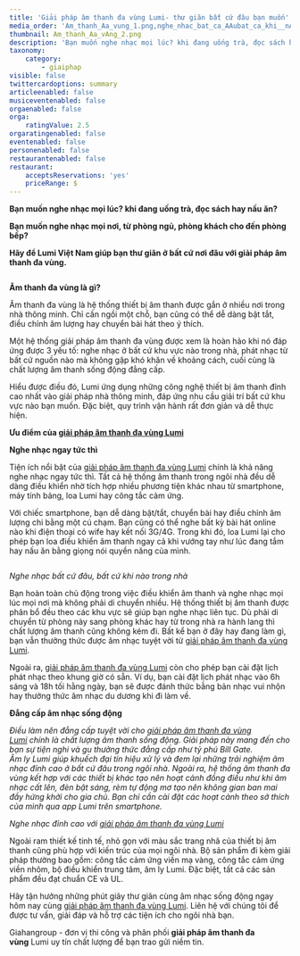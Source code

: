 ```yaml
---
title: 'Giải pháp âm thanh đa vùng Lumi- thư giãn bất cứ đâu bạn muốn'
media_order: 'Am_thanh_Aa_vung_1.png,nghe_nhac_bat_ca_AAubat_ca_khi__nAo_trong_nhA_2.png,Am_thanh_Aa_vAng_2.png'
thumbnail: Am_thanh_Aa_vAng_2.png
description: 'Bạn muốn nghe nhạc mọi lúc? khi đang uống trà, đọc sách hay nấu ăn? Bạn muốn nghe nhạc mọi nơi, từ phòng ngủ, phòng khách cho đến phòng bếp? Hãy để Lumi Việt Nam giúp bạn thư giãn ở bất cứ nơi đâu với giải pháp âm thanh đa vùng ...'
taxonomy:
    category:
        - giaiphap
visible: false
twittercardoptions: summary
articleenabled: false
musiceventenabled: false
orgaenabled: false
orga:
    ratingValue: 2.5
orgaratingenabled: false
eventenabled: false
personenabled: false
restaurantenabled: false
restaurant:
    acceptsReservations: 'yes'
    priceRange: $
---
```


<p><strong>Bạn muốn nghe nhạc mọi l&uacute;c? khi đang uống tr&agrave;, đọc s&aacute;ch hay nấu ăn?</strong></p>
<p><strong>Bạn muốn nghe nhạc mọi nơi, từ ph&ograve;ng ngủ, ph&ograve;ng kh&aacute;ch cho đến ph&ograve;ng bếp?</strong></p>
<p><strong>H&atilde;y để Lumi Việt Nam gi&uacute;p bạn thư gi&atilde;n ở bất cứ nơi đ&acirc;u với giải ph&aacute;p &acirc;m thanh đa v&ugrave;ng.</strong></p>
<p><strong><img src="/newv1/tu-van-giai-phap/giai-phap-am-thanh-da-vung-lumi-thu-gian-bat-cu-dau-ban-muon/Am_thanh_Aa_vAng_2.png" alt="" /></strong></p>
<p><strong>&Acirc;m thanh đa v&ugrave;ng l&agrave; g&igrave;?</strong></p>
<p>&Acirc;m thanh đa v&ugrave;ng l&agrave; hệ thống thiết bị &acirc;m thanh được gắn ở nhiều nơi trong nh&agrave; th&ocirc;ng minh. Chỉ cần ngồi một chỗ, bạn cũng c&oacute; thể dễ d&agrave;ng bật tắt, điều chỉnh &acirc;m lượng hay chuyển b&agrave;i h&aacute;t theo &yacute; th&iacute;ch.</p>
<p>Một hệ thống giải ph&aacute;p &acirc;m thanh đa v&ugrave;ng được xem l&agrave; ho&agrave;n hảo khi n&oacute; đ&aacute;p ứng được 3 yếu tố: nghe nhạc ở bất cứ khu vực n&agrave;o trong nh&agrave;, ph&aacute;t nhạc từ bất cứ nguồn n&agrave;o m&agrave; kh&ocirc;ng gặp kh&oacute; khăn về khoảng c&aacute;ch, cuối c&ugrave;ng l&agrave; chất lượng &acirc;m thanh sống động đẳng cấp.</p>
<p>Hiểu được điều đ&oacute;, Lumi ứng dụng những c&ocirc;ng nghệ thiết bị &acirc;m thanh đỉnh cao nhất v&agrave;o giải ph&aacute;p nh&agrave; th&ocirc;ng minh, đ&aacute;p ứng nhu cầu giải tr&iacute; bất cứ khu vực n&agrave;o bạn muốn. Đặc biệt, quy tr&igrave;nh vận h&agrave;nh rất đơn giản v&agrave; dễ thực hiện.</p>
<p><strong>Ưu điểm của&nbsp;<a href="https://giahangroup.vn/#">giải ph&aacute;p &acirc;m thanh đa v&ugrave;ng Lumi</a></strong></p>
<p><strong>Nghe nhạc ngay tức th&igrave;</strong></p>
<p>Tiện &iacute;ch nổi bật của&nbsp;<a href="https://giahangroup.vn/#">giải ph&aacute;p &acirc;m thanh đa v&ugrave;ng Lumi</a>&nbsp;ch&iacute;nh l&agrave; khả năng nghe nhạc ngay tức th&igrave;. Tất cả hệ thống &acirc;m thanh trong ng&ocirc;i nh&agrave; đều dễ d&agrave;ng điều khiển nhờ t&iacute;ch hợp nhiều phương tiện kh&aacute;c nhau từ smartphone, m&aacute;y t&iacute;nh bảng, loa Lumi hay c&ocirc;ng tắc cảm ứng.</p>
<p>Với chiếc smartphone, bạn dễ d&agrave;ng bật/tắt, chuyển b&agrave;i hay điều chỉnh &acirc;m lượng chi bằng một c&uacute; chạm. Bạn cũng c&oacute; thể nghe bất kỳ b&agrave;i h&aacute;t online n&agrave;o khi điện thoại c&oacute; wife hay kết nối 3G/4G. Trong khi đ&oacute;, loa Lumi lại cho ph&eacute;p bạn loa điều khiển &acirc;m thanh ngay cả khi vướng tay như l&uacute;c đang tắm hay nấu ăn bằng giọng n&oacute;i quyền năng của m&igrave;nh.</p>
<p><img src="/newv1/tu-van-giai-phap/giai-phap-am-thanh-da-vung-lumi-thu-gian-bat-cu-dau-ban-muon/nghe_nhac_bat_ca_AAubat_ca_khi__nAo_trong_nhA_2.png" alt="" /></p>
<p><em>Nghe nhạc bất cứ đ&acirc;u, bất cứ khi n&agrave;o trong nh&agrave;</em></p>
<p>Bạn ho&agrave;n to&agrave;n chủ động trong việc điều khiển &acirc;m thanh v&agrave; nghe nhạc mọi l&uacute;c mọi nơi m&agrave; kh&ocirc;ng phải di chuyển nhiều. Hệ thống thiết bị &acirc;m thanh được ph&acirc;n bổ đều theo c&aacute;c khu vực sẽ gi&uacute;p bạn nghe nhạc li&ecirc;n tục. D&ugrave; phải di chuyển từ ph&ograve;ng n&agrave;y sang ph&ograve;ng kh&aacute;c hay từ trong nh&agrave; ra h&agrave;nh lang th&igrave; chất lượng &acirc;m thanh cũng kh&ocirc;ng k&eacute;m đi. Bất kể bạn ở đ&acirc;y hay đang l&agrave;m g&igrave;, bạn vẫn thưởng thức được &acirc;m nhạc tuyệt vời từ&nbsp;<a href="https://giahangroup.vn/#">giải ph&aacute;p &acirc;m thanh đa v&ugrave;ng Lumi</a>.</p>
<p>Ngo&agrave;i ra,&nbsp;<a href="https://giahangroup.vn/#">giải ph&aacute;p &acirc;m thanh đa v&ugrave;ng Lumi</a>&nbsp;c&ograve;n cho ph&eacute;p bạn c&agrave;i đặt lịch ph&aacute;t nhạc theo khung giờ c&oacute; sẵn. V&iacute; dụ, bạn c&agrave;i đặt lịch ph&aacute;t nhạc v&agrave;o 6h s&aacute;ng v&agrave; 18h tối hằng ng&agrave;y, bạn sẽ được đ&aacute;nh thức bằng bản nhạc vui nhộn hay thưởng thức &acirc;m nhạc du dương khi đi l&agrave;m về.</p>
<p><strong>Đẳng cấp &acirc;m nhạc sống động</strong></p>
<p><em>Điều l&agrave;m n&ecirc;n đẳng cấp tuyệt vời cho&nbsp;<a href="https://giahangroup.vn/#">giải ph&aacute;p &acirc;m thanh đa v&ugrave;ng Lumi</a>&nbsp;ch&iacute;nh l&agrave; chất lượng &acirc;m thanh sống động. Giải ph&aacute;p n&agrave;y mang đến cho bạn sự tiện nghi v&agrave; gu thưởng thức đẳng cấp như tỷ ph&uacute; Bill Gate.<br />&Acirc;m ly Lumi gi&uacute;p khuếch đại t&iacute;n hiệu xử l&yacute; v&agrave; đem lại những trải nghiệm &acirc;m nhạc đỉnh cao ở bất cứ đ&acirc;u trong ng&ocirc;i nh&agrave;. Ngo&agrave;i ra, hệ thống &acirc;m thanh đa v&ugrave;ng kết hợp với c&aacute;c thiết bị kh&aacute;c tạo n&ecirc;n hoạt cảnh đồng điều như khi &acirc;m nhạc cất l&ecirc;n, đ&egrave;n bật s&aacute;ng, r&egrave;m tự động mơ tạo n&ecirc;n kh&ocirc;ng gian ban mai đầy hứng khởi cho gia chủ. Bạn chỉ cần c&agrave;i đặt c&aacute;c hoạt cảnh theo sở th&iacute;ch của m&igrave;nh qua app Lumi tr&ecirc;n smartphone.</em><img src="/newv1/tu-van-giai-phap/giai-phap-am-thanh-da-vung-lumi-thu-gian-bat-cu-dau-ban-muon/Am_thanh_Aa_vung_1.png" alt="" /></p>
<p><em>Nghe nhạc đỉnh cao với&nbsp;<a href="https://giahangroup.vn/#">giải ph&aacute;p &acirc;m thanh đa v&ugrave;ng Lumi</a></em></p>
<p>Ngo&agrave;i ram thiết kế tinh tế, nhỏ gọn với m&agrave;u sắc trang nh&atilde; của thiết bị &acirc;m thanh cũng ph&ugrave; hợp với kiến tr&uacute;c của mọi ng&ocirc;i nh&agrave;. Bộ sản phẩm đi k&egrave;m giải ph&aacute;p thường bao gồm: c&ocirc;ng tắc cảm ứng viền mạ v&agrave;ng, c&ocirc;ng tắc cảm ứng viền nh&ocirc;m, bộ điều khiển trung t&acirc;m, &acirc;m ly Lumi. Đặc biệt, tất cả c&aacute;c sản phẩm đều đạt chuẩn CE v&agrave; UL.</p>
<p>H&atilde;y tận hưởng những ph&uacute;t gi&acirc;y thư gi&atilde;n c&ugrave;ng &acirc;m nhạc sống động ngay h&ocirc;m nay c&ugrave;ng&nbsp;<a href="https://giahangroup.vn/#">giải ph&aacute;p &acirc;m thanh đa v&ugrave;ng Lumi</a>. Li&ecirc;n hệ với ch&uacute;ng t&ocirc;i để được tư vấn, giải đ&aacute;p v&agrave; hỗ trợ c&aacute;c tiện &iacute;ch cho ng&ocirc;i nh&agrave; bạn.</p>
<p>Giahangroup - đơn vị thi c&ocirc;ng v&agrave; ph&acirc;n phối&nbsp;<strong>giải ph&aacute;p &acirc;m thanh đa v&ugrave;ng</strong>&nbsp;Lumi uy t&iacute;n chất lượng để bạn trao gửi niềm tin.</p>